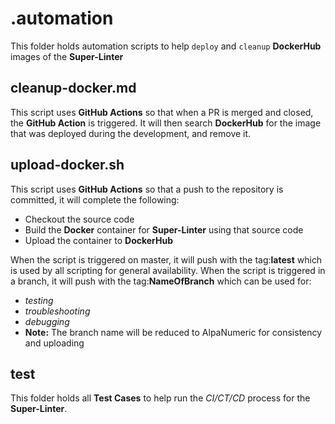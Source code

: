 # .automation
This folder holds automation scripts to help `deploy` and `cleanup` **DockerHub** images of the **Super-Linter**

## cleanup-docker.md
This script uses **GitHub Actions** so that when a PR is merged and closed, the **GitHub Action** is triggered.
It will then search **DockerHub** for the image that was deployed during the development, and remove it.

## upload-docker.sh
This script uses **GitHub Actions** so that a push to the repository is committed, it will complete the following:
- Checkout the source code
- Build the **Docker** container for **Super-Linter** using that source code
- Upload the container to **DockerHub**

When the script is triggered on master, it will push with the tag:**latest** which is used by all scripting for general availability.
When the script is triggered in a branch, it will push with the tag:**NameOfBranch** which can be used for:
- *testing*
- *troubleshooting*
- *debugging*
- **Note:** The branch name will be reduced to AlpaNumeric for consistency and uploading

## test
This folder holds all **Test Cases** to help run the *CI/CT/CD* process for the **Super-Linter**.

